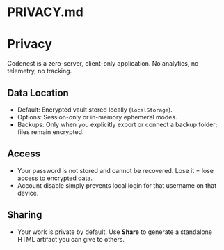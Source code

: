 # PRIVACY.md
# Privacy
Codenest is a zero-server, client-only application. No analytics, no telemetry, no tracking.

## Data Location
- Default: Encrypted vault stored locally (`localStorage`).
- Options: Session-only or in-memory ephemeral modes.
- Backups: Only when you explicitly export or connect a backup folder; files remain encrypted.

## Access
- Your password is not stored and cannot be recovered. Lose it = lose access to encrypted data.
- Account disable simply prevents local login for that username on that device.

## Sharing
- Your work is private by default. Use **Share** to generate a standalone HTML artifact you can give to others.
